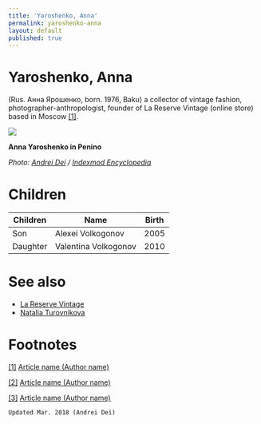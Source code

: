 ```yaml
---
title: 'Yaroshenko, Anna'
permalink: yaroshenko-anna
layout: default
published: true
---
```


# Yaroshenko, Anna

(Rus. Анна Ярошенко, born. 1976, Baku) a collector of vintage fashion, photographer-anthropologist, founder of La Reserve Vintage (online store) based in Moscow <span id="a1">[\[1\]](#f1)</span>.

![](/encyclopedia/images/yaroshenko.jpg)

**Anna Yaroshenko in Penino**

*Photo: [Andrei Dei](deinichenko-andrei) / [ Indexmod Encyclopedia](index)*

# Children

|Children|Name|Birth|
|--|--|--|
|Son|Alexei Volkogonov|2005|
|Daughter|Valentina Volkogonov|2010|


# See also

- [La Reserve Vintage](reserve-vintage-la)
- [Natalia Turovnikova](turovnikova-natalia)


# Footnotes

[[1]](#a1) <span id="f1"></span> [Article name (Author name)](http://example.net/article)

[[2]](#a2) <span id="f2"></span> [Article name (Author name)](http://example.net/article)

[[3]](#a3) <span id="f3"></span> [Article name (Author name)](http://example.net/article)

`Updated Mar. 2018 (Andrei Dei)`
